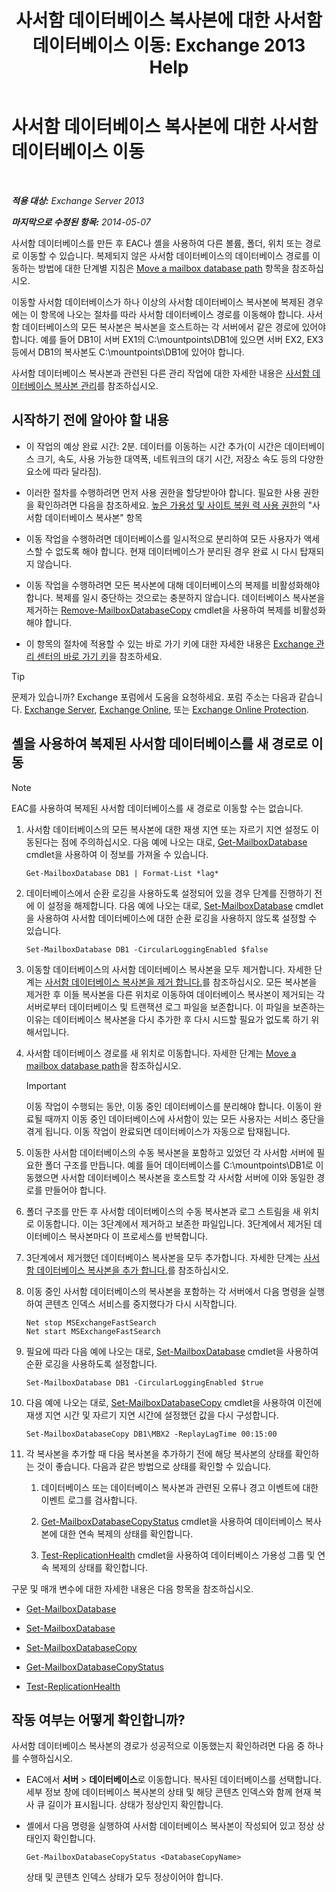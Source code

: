 ﻿---
title: '사서함 데이터베이스 복사본에 대한 사서함 데이터베이스 이동: Exchange 2013 Help'
TOCTitle: 사서함 데이터베이스 복사본에 대한 사서함 데이터베이스 이동
ms:assetid: 324f255c-d95d-4a8a-a134-c8cee5c5b9cb
ms:mtpsurl: https://technet.microsoft.com/ko-kr/library/Dd979782(v=EXCHG.150)
ms:contentKeyID: 50482798
ms.date: 05/22/2018
mtps_version: v=EXCHG.150
ms.translationtype: MT
---

# 사서함 데이터베이스 복사본에 대한 사서함 데이터베이스 이동

 

_**적용 대상:** Exchange Server 2013_

_**마지막으로 수정된 항목:** 2014-05-07_

사서함 데이터베이스를 만든 후 EAC나 셸을 사용하여 다른 볼륨, 폴더, 위치 또는 경로로 이동할 수 있습니다. 복제되지 않은 사서함 데이터베이스의 데이터베이스 경로를 이동하는 방법에 대한 단계별 지침은 [Move a mailbox database path](manage-mailbox-databases-in-exchange-2013-exchange-2013-help.md) 항목을 참조하십시오.

이동할 사서함 데이터베이스가 하나 이상의 사서함 데이터베이스 복사본에 복제된 경우에는 이 항목에 나오는 절차를 따라 사서함 데이터베이스 경로를 이동해야 합니다. 사서함 데이터베이스의 모든 복사본은 복사본을 호스트하는 각 서버에서 같은 경로에 있어야 합니다. 예를 들어 DB1이 서버 EX1의 C:\\mountpoints\\DB1에 있으면 서버 EX2, EX3 등에서 DB1의 복사본도 C:\\mountpoints\\DB1에 있어야 합니다.

사서함 데이터베이스 복사본과 관련된 다른 관리 작업에 대한 자세한 내용은 [사서함 데이터베이스 복사본 관리](managing-mailbox-database-copies-exchange-2013-help.md)를 참조하십시오.

## 시작하기 전에 알아야 할 내용

  - 이 작업의 예상 완료 시간: 2분. 데이터를 이동하는 시간 추가(이 시간은 데이터베이스 크기, 속도, 사용 가능한 대역폭, 네트워크의 대기 시간, 저장소 속도 등의 다양한 요소에 따라 달라짐).

  - 이러한 절차를 수행하려면 먼저 사용 권한을 할당받아야 합니다. 필요한 사용 권한을 확인하려면 다음을 참조하세요. [높은 가용성 및 사이트 복원 력 사용 권한](high-availability-and-site-resilience-permissions-exchange-2013-help.md)의 "사서함 데이터베이스 복사본" 항목

  - 이동 작업을 수행하려면 데이터베이스를 일시적으로 분리하여 모든 사용자가 액세스할 수 없도록 해야 합니다. 현재 데이터베이스가 분리된 경우 완료 시 다시 탑재되지 않습니다.

  - 이동 작업을 수행하려면 모든 복사본에 대해 데이터베이스의 복제를 비활성화해야 합니다. 복제를 일시 중단하는 것으로는 충분하지 않습니다. 데이터베이스 복사본을 제거하는 [Remove-MailboxDatabaseCopy](https://technet.microsoft.com/ko-kr/library/dd335119\(v=exchg.150\)) cmdlet을 사용하여 복제를 비활성화해야 합니다.

  - 이 항목의 절차에 적용할 수 있는 바로 가기 키에 대한 자세한 내용은 [Exchange 관리 센터의 바로 가기 키](keyboard-shortcuts-in-the-exchange-admin-center-exchange-online-protection-help.md)을 참조하세요.


> [!TIP]
> 문제가 있습니까? Exchange 포럼에서 도움을 요청하세요. 포럼 주소는 다음과 같습니다. <A href="https://go.microsoft.com/fwlink/p/?linkid=60612">Exchange Server</A>, <A href="https://go.microsoft.com/fwlink/p/?linkid=267542">Exchange Online</A>, 또는 <A href="https://go.microsoft.com/fwlink/p/?linkid=285351">Exchange Online Protection</A>.



## 셸을 사용하여 복제된 사서함 데이터베이스를 새 경로로 이동


> [!NOTE]
> EAC를 사용하여 복제된 사서함 데이터베이스를 새 경로로 이동할 수는 없습니다.



1.  사서함 데이터베이스의 모든 복사본에 대한 재생 지연 또는 자르기 지연 설정도 이동된다는 점에 주의하십시오. 다음 예에 나오는 대로, [Get-MailboxDatabase](https://technet.microsoft.com/ko-kr/library/bb124924\(v=exchg.150\)) cmdlet을 사용하여 이 정보를 가져올 수 있습니다.
    
        Get-MailboxDatabase DB1 | Format-List *lag*

2.  데이터베이스에서 순환 로깅을 사용하도록 설정되어 있을 경우 단계를 진행하기 전에 이 설정을 해제합니다. 다음 예에 나오는 대로, [Set-MailboxDatabase](https://technet.microsoft.com/ko-kr/library/bb123971\(v=exchg.150\)) cmdlet을 사용하여 사서함 데이터베이스에 대한 순환 로깅을 사용하지 않도록 설정할 수 있습니다.
    
        Set-MailboxDatabase DB1 -CircularLoggingEnabled $false

3.  이동할 데이터베이스의 사서함 데이터베이스 복사본을 모두 제거합니다. 자세한 단계는 [사서함 데이터베이스 복사본을 제거 합니다.](remove-a-mailbox-database-copy-exchange-2013-help.md)를 참조하십시오. 모든 복사본을 제거한 후 이들 복사본을 다른 위치로 이동하여 데이터베이스 복사본이 제거되는 각 서버로부터 데이터베이스 및 트랜잭션 로그 파일을 보존합니다. 이 파일을 보존하는 이유는 데이터베이스 복사본을 다시 추가한 후 다시 시드할 필요가 없도록 하기 위해서입니다.

4.  사서함 데이터베이스 경로를 새 위치로 이동합니다. 자세한 단계는 [Move a mailbox database path](manage-mailbox-databases-in-exchange-2013-exchange-2013-help.md)을 참조하십시오.
    

    > [!IMPORTANT]
    > 이동 작업이 수행되는 동안, 이동 중인 데이터베이스를 분리해야 합니다. 이동이 완료될 때까지 이동 중인 데이터베이스에 사서함이 있는 모든 사용자는 서비스 중단을 겪게 됩니다. 이동 작업이 완료되면 데이터베이스가 자동으로 탑재됩니다.



5.  이동한 사서함 데이터베이스의 수동 복사본을 포함하고 있었던 각 사서함 서버에 필요한 폴더 구조를 만듭니다. 예를 들어 데이터베이스를 C:\\mountpoints\\DB1로 이동했으면 사서함 데이터베이스 복사본을 호스트할 각 사서함 서버에 이와 동일한 경로를 만들어야 합니다.

6.  폴더 구조를 만든 후 사서함 데이터베이스의 수동 복사본과 로그 스트림을 새 위치로 이동합니다. 이는 3단계에서 제거하고 보존한 파일입니다. 3단계에서 제거된 데이터베이스 복사본마다 이 프로세스를 반복합니다.

7.  3단계에서 제거했던 데이터베이스 복사본을 모두 추가합니다. 자세한 단계는 [사서함 데이터베이스 복사본을 추가 합니다.](add-a-mailbox-database-copy-exchange-2013-help.md)를 참조하십시오.

8.  이동 중인 사서함 데이터베이스의 복사본을 포함하는 각 서버에서 다음 명령을 실행하여 콘텐츠 인덱스 서비스를 중지했다가 다시 시작합니다.
    
        Net stop MSExchangeFastSearch
        Net start MSExchangeFastSearch

9.  필요에 따라 다음 예에 나오는 대로, [Set-MailboxDatabase](https://technet.microsoft.com/ko-kr/library/bb123971\(v=exchg.150\)) cmdlet을 사용하여 순환 로깅을 사용하도록 설정합니다.
    
        Set-MailboxDatabase DB1 -CircularLoggingEnabled $true

10. 다음 예에 나오는 대로, [Set-MailboxDatabaseCopy](https://technet.microsoft.com/ko-kr/library/dd298104\(v=exchg.150\)) cmdlet을 사용하여 이전에 재생 지연 시간 및 자르기 지연 시간에 설정했던 값을 다시 구성합니다.
    
        Set-MailboxDatabaseCopy DB1\MBX2 -ReplayLagTime 00:15:00

11. 각 복사본을 추가할 때 다음 복사본을 추가하기 전에 해당 복사본의 상태를 확인하는 것이 좋습니다. 다음과 같은 방법으로 상태를 확인할 수 있습니다.
    
    1.  데이터베이스 또는 데이터베이스 복사본과 관련된 오류나 경고 이벤트에 대한 이벤트 로그를 검사합니다.
    
    2.  [Get-MailboxDatabaseCopyStatus](https://technet.microsoft.com/ko-kr/library/dd298044\(v=exchg.150\)) cmdlet을 사용하여 데이터베이스 복사본에 대한 연속 복제의 상태를 확인합니다.
    
    3.  [Test-ReplicationHealth](https://technet.microsoft.com/ko-kr/library/bb691314\(v=exchg.150\)) cmdlet을 사용하여 데이터베이스 가용성 그룹 및 연속 복제의 상태를 확인합니다.

구문 및 매개 변수에 대한 자세한 내용은 다음 항목을 참조하십시오.

  - [Get-MailboxDatabase](https://technet.microsoft.com/ko-kr/library/bb124924\(v=exchg.150\))

  - [Set-MailboxDatabase](https://technet.microsoft.com/ko-kr/library/bb123971\(v=exchg.150\))

  - [Set-MailboxDatabaseCopy](https://technet.microsoft.com/ko-kr/library/dd298104\(v=exchg.150\))

  - [Get-MailboxDatabaseCopyStatus](https://technet.microsoft.com/ko-kr/library/dd298044\(v=exchg.150\))

  - [Test-ReplicationHealth](https://technet.microsoft.com/ko-kr/library/bb691314\(v=exchg.150\))

## 작동 여부는 어떻게 확인합니까?

사서함 데이터베이스 복사본의 경로가 성공적으로 이동했는지 확인하려면 다음 중 하나를 수행하십시오.

  - EAC에서 **서버** \> **데이터베이스**로 이동합니다. 복사된 데이터베이스를 선택합니다. 세부 정보 창에 데이터베이스 복사본의 상태 및 해당 콘텐츠 인덱스와 함께 현재 복사 큐 길이가 표시됩니다. 상태가 정상인지 확인합니다.

  - 셸에서 다음 명령을 실행하여 사서함 데이터베이스 복사본이 작성되어 있고 정상 상태인지 확인합니다.
    
        Get-MailboxDatabaseCopyStatus <DatabaseCopyName>
    
    상태 및 콘텐츠 인덱스 상태가 모두 정상이어야 합니다.

